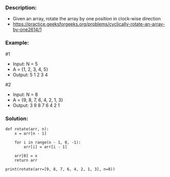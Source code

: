 ### Description: 
- Given an array, rotate the array by one position in clock-wise direction
- https://practice.geeksforgeeks.org/problems/cyclically-rotate-an-array-by-one2614/1



### Example:
#1
- Input: N = 5
- A = {1, 2, 3, 4, 5}
- Output: 5 1 2 3 4

#2
- Input: N = 8
- A = {9, 8, 7, 6, 4, 2, 1, 3}
- Output: 3 9 8 7 6 4 2 1



### Solution:
```
def rotate(arr, n):
    x = arr[n - 1]
     
    for i in range(n - 1, 0, -1):
        arr[i] = arr[i - 1]
         
    arr[0] = x
    return arr
    
print(rotate(arr=[9, 8, 7, 6, 4, 2, 1, 3], n=8))
```
